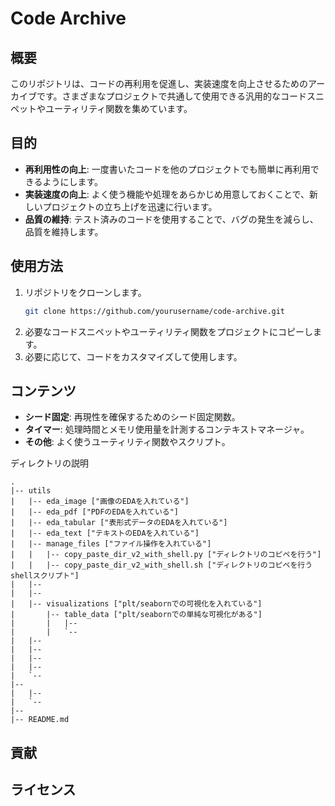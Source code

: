 # Code Archive

## 概要
このリポジトリは、コードの再利用を促進し、実装速度を向上させるためのアーカイブです。さまざまなプロジェクトで共通して使用できる汎用的なコードスニペットやユーティリティ関数を集めています。

## 目的
- **再利用性の向上**: 一度書いたコードを他のプロジェクトでも簡単に再利用できるようにします。
- **実装速度の向上**: よく使う機能や処理をあらかじめ用意しておくことで、新しいプロジェクトの立ち上げを迅速に行います。
- **品質の維持**: テスト済みのコードを使用することで、バグの発生を減らし、品質を維持します。

## 使用方法
1. リポジトリをクローンします。
    ```sh
    git clone https://github.com/yourusername/code-archive.git
    ```
2. 必要なコードスニペットやユーティリティ関数をプロジェクトにコピーします。
3. 必要に応じて、コードをカスタマイズして使用します。

## コンテンツ
- **シード固定**: 再現性を確保するためのシード固定関数。
- **タイマー**: 処理時間とメモリ使用量を計測するコンテキストマネージャ。
- **その他**: よく使うユーティリティ関数やスクリプト。

ディレクトリの説明
```
.
|-- utils
|   |-- eda_image ["画像のEDAを入れている"]
|   |-- eda_pdf ["PDFのEDAを入れている"]
|   |-- eda_tabular ["表形式データのEDAを入れている"]
|   |-- eda_text ["テキストのEDAを入れている"]
|   |-- manage_files ["ファイル操作を入れている"]
|   |   |-- copy_paste_dir_v2_with_shell.py ["ディレクトリのコピペを行う"]
|   |   |-- copy_paste_dir_v2_with_shell.sh ["ディレクトリのコピペを行うshellスクリプト"]
|   |-- 
|   |-- 
|   |-- visualizations ["plt/seabornでの可視化を入れている"]
|       |-- table_data ["plt/seabornでの単純な可視化がある"]
|       |   |-- 
|       |   `-- 
|   |-- 
|   |-- 
|   |-- 
|   |-- 
|   `-- 
|-- 
|   |-- 
|   `-- 
|-- 
|-- README.md
```

## 貢献


## ライセンス
